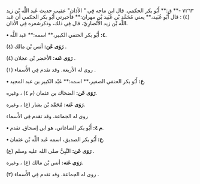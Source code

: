 ٧٢٦٣ -** ق:** أَبُو بكر الحكمي. قال ابن ماجه فِي " الأذان" عقيب حديث عَبد اللَّه بْن زيد (٤) : قال أَبُو عُبَيد،** يعني مُحَمَّد بْن عُبَيد بْن مهران:** فأخبرني أَبُو بكر الحكمي أن عَبد اللَّه بْن زيد الأَنْصارِيّ، قال فِي ذلك، وذكرشعره فِي الأذان.

**• ٤:** أَبُو بكر الحنفي الكبير،** اسمه:** عَبد اللَّه.

**رَوَى عَن:** أنس بْن مالك (٤) .

**رَوَى عَنه:** الأخضر بْن عجلان (٤) .

روى له الأربعة. وقد تقدم فِي الأَسماء (١) .

**• ع:** أَبُو بكر الحنفي الصغير،** اسمه:** عَبْد الكبير بن عبد المجيد.

**رَوَى عَن:** الضحاك بن عثمان (م ٤) ، وغيره.

**رَوَى عَنه:** مُحَمَّد بْن بشار (ع) ، وغيره.

روى له الجماعة. وقد تقدم فِي الأَسماء

**• م ٤:** أَبُو بكر الصاغاني، هو ابن إسحاق. تقدم.

**• ع:** أَبُو بكر الصديق، اسمه عَبد اللَّه بْن عثمان.

**رَوَى عَن:** النَّبِيُّ صلى الله عليه وسلم (ع) .

**رَوَى عَنه:** أنس بْن مالك (ع) ، وغيره.

روى له الجماعة. وقد تقدم فِي الأَسماء (٢) .